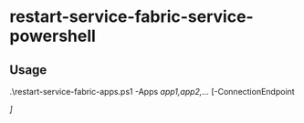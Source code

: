# restart-service-fabric-service-powershell

## Usage 
.\restart-service-fabric-apps.ps1 -Apps _app1,app2,..._ [-ConnectionEndpoint _<address>_]
